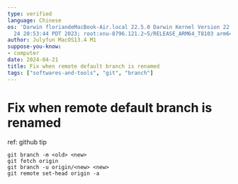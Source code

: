 ```yaml
---
type: verified
language: Chinese
os: 'Darwin floriandeMacBook-Air.local 22.5.0 Darwin Kernel Version 22.5.0: Mon Apr
  24 20:53:44 PDT 2023; root:xnu-8796.121.2~5/RELEASE_ARM64_T8103 arm64'
author: Julyfun MacOS13.4 M1
suppose-you-know:
- computer
date: 2024-04-21
title: Fix when remote default branch is renamed
tags: ["softwares-and-tools", "git", "branch"]
---
```

# Fix when remote default branch is renamed

ref: github tip

```
git branch -m <old> <new>
git fetch origin
git branch -u origin/<new> <new>
git remote set-head origin -a
```

